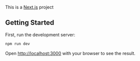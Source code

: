 This is a [Next.js](https://nextjs.org/) project 

## Getting Started

First, run the development server:

```bash
npm run dev
```

Open [http://localhost:3000](http://localhost:3000) with your browser to see the result.
